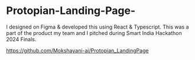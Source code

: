 # Protopian-Landing-Page-
I designed on Figma &amp; developed this using React &amp; Typescript. This was a part of the product my team and I pitched during Smart India Hackathon 2024 Finals.

https://github.com/Mokshayani-ai/Protopian_LandingPage



